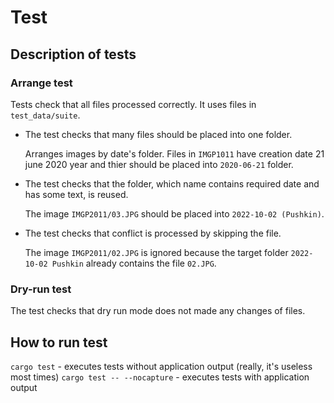 # Test

## Description of tests

### Arrange test
Tests check that all files processed correctly. It uses files in ```test_data/suite```. 
* The test checks that many files should be placed into one folder.
 
  Arranges images by date's folder. Files in `IMGP1011` have creation date 21 june 2020 year and thier should be placed into `2020-06-21` folder. 

*   The test checks that the folder, which name contains required date and has some text, is reused.

    The image `IMGP2011/03.JPG` should be placed into `2022-10-02 (Pushkin)`. 

* The test checks that conflict is processed by skipping the file.
 
  The image `IMGP2011/02.JPG` is ignored because the target folder `2022-10-02 Pushkin` already contains the file `02.JPG`.

### Dry-run test
The test checks that dry run mode does not made any changes of files.

## How to run test
`cargo test` - executes tests without application output (really, it's useless most times)
`cargo test -- --nocapture` - executes tests with application output

